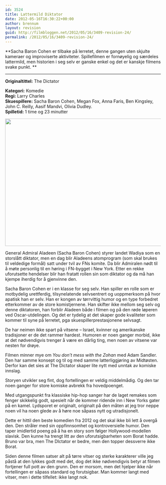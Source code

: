 ```yaml
---
id: 3524
title: Lattermild Diktator
date: 2012-05-16T16:30:22+00:00
author: brennum
layout: revision
guid: http://filmbloggen.net/2012/05/16/3409-revision-24/
permalink: /2012/05/16/3409-revision-24/
---
```

**Sacha Baron Cohen er tilbake på lerretet, denne gangen uten skjulte kameraer og improviserte aktiviteter. Spillefilmen er fornøyelig og særdeles lattermild, men historien i seg selv er ganske enkel og det er kanskje filmens svake punkt. **  
****

**<!--more-->Originaltittel:** The Dictator

  
**Kategori:** Komedie  
**Regi:** Larry Charles  
**Skuespillere:** Sacha Baron Cohen, Megan Fox, Anna Faris, Ben Kingsley, John C. Reilly, Aasif Mandvi, Olivia Dudley.  
**Spilletid:** 1 time og 23 minutter

<a href="http://filmbloggen.net/2012/05/16/the-dictator/the-dictator_07/" rel="attachment wp-att-3475"><img class="alignnone size-large wp-image-3475" src="http://filmbloggen.net/wp-content/uploads//2012/05/The-Dictator_07-620x413.jpg" alt="" width="620" height="413" /></a>

General Admiral Aladeen (Sacha Baron Cohen) styrer landet Wadiya som en storslått diktator, men en dag blir Aladeens atomprogram (som skal brukes til veldedige formål) satt under tvil av FNs komite. Da blir Admiralen nødt til å møte personlig til en høring i FN-bygget i New York. Etter en rekke uforutsette hendelser blir han fratatt rollen sin som diktator og da må han kjempe iherdig for å gjenvinne den.

Sacha Baron Cohen er i en klasse for seg selv. Han spiller en rolle som er motbydelig urettferdig, tilsynelatende selvsentrert og uoppmerksom på hvor apatisk han er selv. Han er kongen av tørrvittig humor og en type forbedret etterkommer av de store komistjernene. Han skifter ikke mellom seg selv og denne diktatoren, han forblir Aladeen både i filmen og på den røde løperen ved Oscar-utdelingen. Og det er tydelig at det skaper gode kvaliteter som kommer til syne på lerretet, pga skuespillerprestasjonene selvsagt.

De har neimen ikke spart på vitsene &#8211; Israel, kvinner og amerikanske tradisjoner er de det rammer hardest. Humoren er noen ganger morbid, ikke at det nødvendigvis trenger å være en dårlig ting, men noen av vitsene var nesten for drøye.

Filmen minner mye om _You don&#8217;t mess with the Zohan_ med Adam Sandler. Den har samme konsept og til og med samme latterliggjøring av Midtøsten. Derfor kan det sies at The Dictator skaper lite nytt med unntak av komiske innslag.

Storyen utvikler seg fint, dog fortellingen er veldig middelmådig. Og den tar noen ganger for store komiske avbrekk fra hovedpoenget.

Med utgangspunkt fra klassiske hip-hop sanger har de laget remakes som fenger skikkelig godt, spesielt når de kommer ridende inn i New Yorks gater på en kamel. Lydsporet er originalt, originalt på den måten at jeg tror neppe noen vil ha noen glede av å høre noe såpass nytt og utradisjonelt.

Dette er hittil den beste komedien fra 2012 og det skal ikke bli lett å overgå den. Den stråler med sin oppfinnsomhet og kontroversielle humor. Den taper imidlertid poeng på å ha en story som følger Hollywood-modellen slavisk. Den kunne ha trengt litt av den uforutsigbarheten som Borat hadde. Bruno var bra, men The DIctator er bedre, men den topper dessverre ikke Borat.

Siden denne filmen satser alt på tørre vitser og sterke karakterer ville jeg påstå at den lykkes godt med det, dog det ikke nødvendigvis betyr at filmen fortjener full pott av den grunn. Den er morsom, men det hjelper ikke når fortellingen er såpass standard og forutsigbar. Man kommer langt med vitser, men i dette tilfellet: ikke langt nok.

&nbsp;